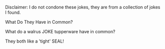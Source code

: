Disclaimer: I do not condone these jokes, they are from a collection of jokes I found.

What Do They Have in Common?

What do a walrus JOKE tupperware have in common?

They both like a 'tight' SEAL!

